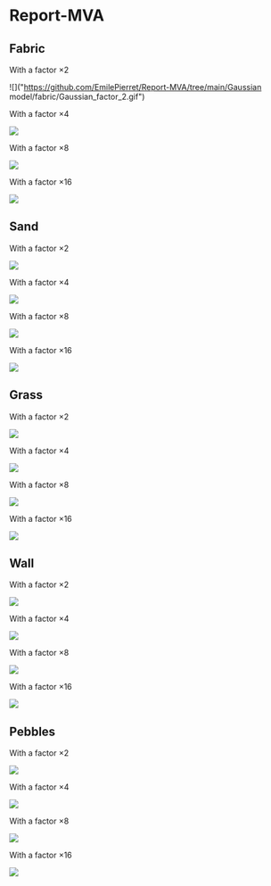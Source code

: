 # Report-MVA

## Fabric

With a factor $\times 2$


![]("https://github.com/EmilePierret/Report-MVA/tree/main/Gaussian model/fabric/Gaussian_factor_2.gif")

With a factor $\times 4$


![](https://github.com/EmilePierret/Report-MVA/tree/main/Gaussian%20model/fabric/Gaussian_factor_4.gif)

With a factor $\times 8$


![](https://github.com/EmilePierret/Report-MVA/tree/main/Gaussian%20model/fabric/Gaussian_factor_8.gif)

With a factor $\times 16$


![](https://github.com/EmilePierret/Report-MVA/tree/main/Gaussian%20model/fabric/Gaussian_factor_16.gif)


## Sand


With a factor $\times 2$


![](https://github.com/EmilePierret/Report-MVA/blob/main/sand/2.gif)

With a factor $\times 4$


![](https://github.com/EmilePierret/Report-MVA/blob/main/sand/4.gif)

With a factor $\times 8$


![](https://github.com/EmilePierret/Report-MVA/blob/main/sand/8.gif)

With a factor $\times 16$


![](https://github.com/EmilePierret/Report-MVA/blob/main/sand/16.gif)


## Grass


With a factor $\times 2$


![](https://github.com/EmilePierret/Report-MVA/blob/main/grass/2.gif)

With a factor $\times 4$


![](https://github.com/EmilePierret/Report-MVA/blob/main/grass/4.gif)

With a factor $\times 8$


![](https://github.com/EmilePierret/Report-MVA/blob/main/grass/8.gif)

With a factor $\times 16$


![](https://github.com/EmilePierret/Report-MVA/blob/main/grass/16.gif)



## Wall



With a factor $\times 2$


![](https://github.com/EmilePierret/Report-MVA/blob/main/wall/2.gif)

With a factor $\times 4$


![](https://github.com/EmilePierret/Report-MVA/blob/main/wall/4.gif)

With a factor $\times 8$


![](https://github.com/EmilePierret/Report-MVA/blob/main/wall/8.gif)

With a factor $\times 16$


![](https://github.com/EmilePierret/Report-MVA/blob/main/wall/16.gif)



## Pebbles



With a factor $\times 2$


![](https://github.com/EmilePierret/Report-MVA/blob/main/pebbles/2.gif)

With a factor $\times 4$


![](https://github.com/EmilePierret/Report-MVA/blob/main/pebbles/4.gif)

With a factor $\times 8$


![](https://github.com/EmilePierret/Report-MVA/blob/main/pebbles/8.gif)

With a factor $\times 16$


![](https://github.com/EmilePierret/Report-MVA/blob/main/pebbles/16.gif)


